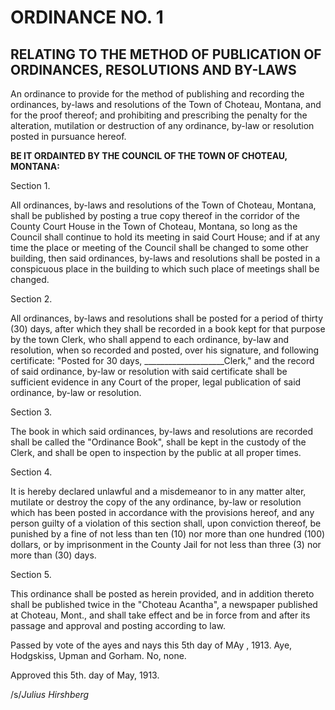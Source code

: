 # ORDINANCE NO. 1
## RELATING TO THE METHOD OF PUBLICATION OF ORDINANCES, RESOLUTIONS AND BY-LAWS
An ordinance to provide for the method of publishing and recording the ordinances, by-laws and resolutions of the Town of Choteau, Montana, and for the proof thereof; and prohibiting and prescribing the penalty for the alteration, mutilation or destruction of any ordinance, by-law or resolution posted in pursuance hereof.

**BE IT ORDAINTED BY THE COUNCIL OF THE TOWN OF CHOTEAU, MONTANA:**

Section 1.

All ordinances, by-laws and resolutions of the Town of Choteau, Montana, shall be published by posting a true copy thereof in the corridor of the County Court House in the Town of Choteau, Montana, so long as the Council shall continue to hold its meeting in said Court House; and if at any time the place or meeting of the Council shall be changed to some other building, then said ordinances, by-laws and resolutions shall be posted in a conspicuous place in the building to which such place of meetings shall be changed.

Section 2.

All ordinances, by-laws and resolutions shall be posted for a period of thirty (30) days, after which they shall be recorded in a book kept for that purpose by the town Clerk, who shall append to each ordinance, by-law and resolution, when so recorded and posted, over his signature, and following certificate: "Posted for 30 days, ____________________Clerk," and the record of said ordinance, by-law or resolution with said certificate shall be sufficient evidence in any Court of the proper, legal publication of said ordinance, by-law or resolution.

Section 3.

The book in which said ordinances, by-laws and resolutions are recorded shall be called the "Ordinance Book", shall be kept in the custody of the Clerk, and shall be open to inspection by the public at all proper times.

Section 4.

It is hereby declared unlawful and a misdemeanor to in any matter alter, mutilate or destroy the copy of the any ordinance, by-law or resolution which has been posted in accordance with the provisions hereof, and any person guilty of a violation of this section shall, upon conviction thereof, be punished by a fine of not less than ten (10) nor more than one hundred (100) dollars, or by imprisonment in the County Jail for not less than three (3) nor more than (30) days.

Section 5.

This ordinance shall be posted as herein provided, and in addition thereto shall be published twice in the "Choteau Acantha", a newspaper published at Choteau, Mont., and shall take effect and be in force from and after its passage and approval and posting according to law.


Passed by vote of the ayes and nays this 5th day of MAy , 1913. Aye, Hodgskiss, Upman and Gorham. No, none.

Approved this 5th. day of May, 1913.

/s/*Julius Hirshberg*
